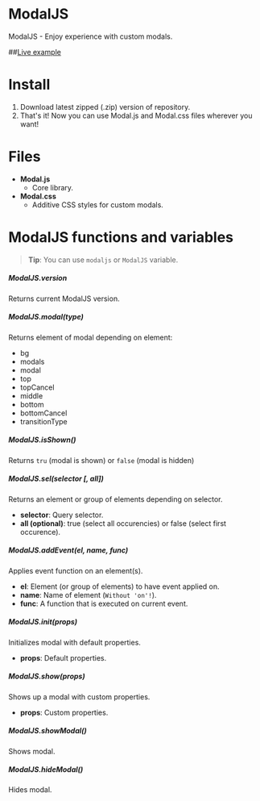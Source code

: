 # ModalJS
ModalJS - Enjoy experience with custom modals.

##[Live example](http://pdknight.github.io/ModalJS/src/example/)

# Install
1. Download latest zipped (.zip) version of repository.
2. That's it! Now you can use Modal.js and Modal.css files wherever you want!

# Files
* **Modal.js**
  * Core library.
* **Modal.css**
  * Additive CSS styles for custom modals.
  
# ModalJS functions and variables
> **Tip**: You can use `modaljs` or `ModalJS` variable.

##### ModalJS.version
Returns current ModalJS version.

##### ModalJS.modal(type)
Returns element of modal depending on element:
* bg
* modals
* modal
* top
* topCancel
* middle
* bottom
* bottomCancel
* transitionType

##### ModalJS.isShown()
Returns `tru` (modal is shown) or `false` (modal is hidden)

##### ModalJS.sel(selector [, all])
Returns an element or group of elements depending on selector.
* **selector**: Query selector.
* **all (optional)**: true (select all occurencies) or false (select first occurence).

##### ModalJS.addEvent(el, name, func)
Applies event function on an element(s).
* **el**: Element (or group of elements) to have event applied on.
* **name**: Name of element (`Without 'on'!`).
* **func**: A function that is executed on current event.

##### ModalJS.init(props)
Initializes modal with default properties.
* **props**: Default properties.

##### ModalJS.show(props)
Shows up a modal with custom properties.
* **props**: Custom properties.

##### ModalJS.showModal()
Shows modal.

##### ModalJS.hideModal()
Hides modal.
